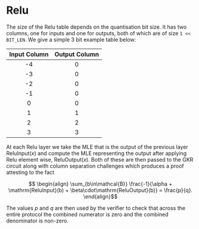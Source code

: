 # Relu

The size of the Relu table depends on the quantisation bit size. It has two columns, one for inputs and one for outputs, both of which are of size `1 << BIT_LEN`. We give a simple 3 bit example table below:

| Input Column | Output Column |
| :----------: | :-----------: |
|      -4      |       0       |
|      -3      |       0       |
|      -2      |       0       |
|      -1      |       0       |
|       0      |       0       |
|       1      |       1       |
|       2      |       2       |
|       3      |       3       |

At each Relu layer we take the MLE that is the output of the previous layer $` \mathrm{ReluInput}(x) `$ and compute the MLE representing the output after applying Relu element wise, $` \mathrm{ReluOutput}(x) `$. Both of these are then passed to the GKR circuit along with column separation challenges which produces a proof attesting to the fact 

$$ \begin{align} \sum_{b\in\mathcal{B}} \frac{-1}{\alpha + \mathrm{ReluInput}(b) + \beta\cdot\mathrm{ReluOutput}(b)} = \frac{p}{q}. \end{align}$$

The values $` p`$ and $`q`$ are then used by the verifier to check that across the entire protocol the combined numerator is zero and the combined denominator is non-zero.
